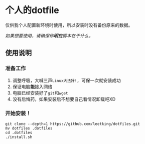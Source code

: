 # 个人的dotfile

仅供我个人配置新环境时使用，所以安装时没有备份原来的数据。

_如果想要使用，请确保你**明白**脚本在干什么。_

## 使用说明

### 准备工作

1. 调整呼吸，大喊三声`Linux大法好!`，可保一次就安装成功
2. 保证电脑**能**接入网络
3. 电脑已经安装好了`git`和`wget`
4. 没有后悔药，如果安装后不想要自己看情况卸载吧XD

### 开始安装！

```shell
git clone --depth=1 https://github.com/leetking/dotfiles.git
mv dotfiles .dotfiles
cd .dotfiles
./install.sh
```
